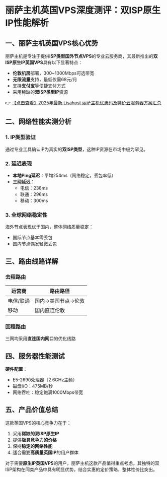# 丽萨主机英国VPS深度测评：双ISP原生IP性能解析

## 一、丽萨主机英国VPS核心优势

丽萨主机是专注于提供**ISP类型国外节点VPS**的专业云服务商，其最新推出的**双ISP原生IP英国VPS**具有以下显著特点：

- **伦敦机房**部署，300~1000Mbps可选带宽
- **无限流量**支持，最低仅需68元/月
- 支持**支付宝**等便捷支付方式
- 采用稀缺的**双ISP类型IP**资源

👉 [【点击查看】2025年最新 Lisahost 丽萨主机优惠码及特价云服务器方案汇总](https://bit.ly/lisazhuji)

## 二、网络性能实测分析

### 1. IP类型验证
通过专业工具确认IP为真实的**双ISP类型**，这种IP资源在市场中极为罕见。

### 2. 延迟表现
- **本地Ping延迟**：平均254ms（网络稳定，丢包率低）
- **三网延迟**：
  - 电信：238ms
  - 联通：296ms 
  - 移动：300ms

### 3. 全球网络稳定性
海外节点表现优于国内，整体网络质量稳定：
- 国际节点基本零丢包
- 国内节点偶发轻微丢包

## 三、路由线路详解

### 去程路由
| 运营商 | 路由路径 |
|--------|----------|
| 电信/联通 | 国内→美国节点→伦敦 |
| 移动 | 国内直连伦敦 |

### 回程路由
三网均采用**直连国内网口**的优化线路

## 四、服务器性能测试

**硬件配置**：
- E5-2690处理器（2.6GHz主频）
- 磁盘I/O：475MB/秒
- 网络吞吐：稳定跑满1000Mbps带宽

## 五、产品价值总结

这款英国VPS的核心竞争力在于：
1. 采用**稀缺的双ISP原生IP**
2. 提供**极具竞争力的价格**
3. 保持**稳定的网络性能**
4. 适合需要**高质量英国IP**的用户群体

对于需要**原生IP英国VPS**的用户，丽萨主机这款产品值得重点考虑。其独特的双ISP架构在同类产品中具有明显优势，结合实惠的定价策略，整体性价比突出。